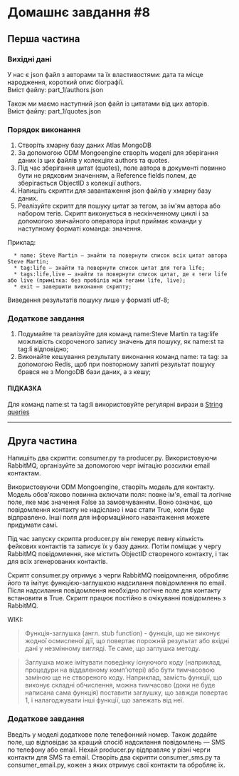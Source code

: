 # Домашнє завдання #8
## Перша частина

### Вихідні дані
У нас є json файл з авторами та їх властивостями: дата та місце народження, короткий опис біографії.<br>
Вміст файлу: part_1/authors.json


Також ми маємо наступний json файл із цитатами від цих авторів.<br>
Вміст файлу: part_1/quotes.json


### Порядок виконання
1. Створіть хмарну базу даних Atlas MongoDB
2. За допомогою ODM Mongoengine створіть моделі для зберігання даних із цих файлів у колекціях authors та quotes.
3. Під час зберігання цитат (quotes), поле автора в документі повинно бути не рядковим значенням, а Reference fields полем, де зберігається ObjectID з колекції authors.
4. Напишіть скрипти для завантаження json файлів у хмарну базу даних.
5. Реалізуйте скрипт для пошуку цитат за тегом, за ім'ям автора або набором тегів. Скрипт виконується в нескінченному циклі і за допомогою звичайного оператора input приймає команди у наступному форматі команда: значення. 

Приклад:

      * name: Steve Martin — знайти та повернути список всіх цитат автора Steve Martin;
      * tag:life — знайти та повернути список цитат для тега life;
      * tags:life,live — знайти та повернути список цитат, де є теги life або live (примітка: без пробілів між тегами life, live);
      * exit — завершити виконання скрипту;
Виведення результатів пошуку лише у форматі utf-8;

### Додаткове завдання

1. Подумайте та реалізуйте для команд name:Steve Martin та tag:life можливість скороченого запису значень для пошуку, як name:st та tag:li відповідно;
2. Виконайте кешування результату виконання команд name: та tag: за допомогою Redis, щоб при повторному запиті результат пошуку брався не з MongoDB бази даних, а з кешу;

#### ПІДКАЗКА
Для команд name:st та tag:li використовуйте регулярні вирази в [String queries](https://docs.mongoengine.org/guide/querying.html#string-queries)

___

## Друга частина

Напишіть два скрипти: consumer.py та producer.py. Використовуючи RabbitMQ, організуйте за допомогою черг імітацію розсилки email контактам.

Використовуючи ODM Mongoengine, створіть модель для контакту. Модель обов'язково повинна включати поля: повне ім'я, email та логічне поле, яке має значення False за замовчуванням. Воно означає, що повідомлення контакту не надіслано і має стати True, коли буде відправлено. Інші поля для інформаційного навантаження можете придумати самі.

Під час запуску скрипта producer.py він генерує певну кількість фейкових контактів та записує їх у базу даних. Потім поміщає у чергу RabbitMQ повідомлення, яке містить ObjectID створеного контакту, і так для всіх згенерованих контактів.

Скрипт consumer.py отримує з черги RabbitMQ повідомлення, обробляє його та імітує функцією-заглушкою надсилання повідомлення по email. Після надсилання повідомлення необхідно логічне поле для контакту встановити в True. Скрипт працює постійно в очікуванні повідомлень з RabbitMQ.

WIKI:
      
> Функція-заглушка (англ. stub function) - функція, що не виконує жодної осмисленої дії, що повертає порожній результат або вхідні дані у незмінному вигляді. Те саме, що заглушка методу.

> Заглушка може імітувати поведінку існуючого коду (наприклад, процедури на віддаленому комп'ютері) або бути тимчасовою заміною ще не створеного коду. Наприклад, замість функції, що виконує складні обчислення, можна тимчасово (доки не буде написана сама функція) поставити заглушку, що завжди повертає 1, і налагоджувати інші функції, що залежать від неї.

### Додаткове завдання

Введіть у моделі додаткове поле телефонний номер. Також додайте поле, що відповідає за кращий спосіб надсилання повідомлень — SMS по телефону або email. Нехай producer.py відправляє у різні черги контакти для SMS та email. Створіть два скрипти consumer_sms.py та consumer_email.py, кожен з яких отримує свої контакти та обробляє їх.


